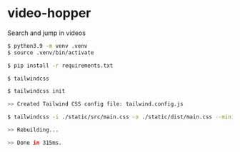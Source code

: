 # video-hopper
Search and jump in videos 


```sh
$ python3.9 -m venv .venv
$ source .venv/bin/activate
```

```sh
$ pip install -r requirements.txt
```

```sh
$ tailwindcss
```

```sh
$ tailwindcss init

>> Created Tailwind CSS config file: tailwind.config.js
```

```sh
$ tailwindcss -i ./static/src/main.css -o ./static/dist/main.css --minify

>> Rebuilding...

>> Done in 315ms.
```

